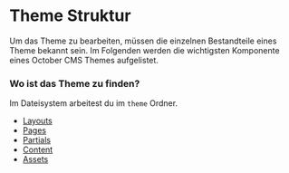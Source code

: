 # Theme Struktur

Um das Theme zu bearbeiten, müssen die einzelnen Bestandteile eines Theme bekannt sein. Im Folgenden werden die wichtigsten Komponente eines October CMS Themes aufgelistet.

### Wo ist das Theme zu finden?

Im Dateisystem arbeitest du im `theme` Ordner. 

* [Layouts](./01%20Layouts)
* [Pages](./02%20Pages)
* [Partials](./03%20Partials)
* [Content](./04%20Content)
* [Assets](./05%20Assets)
